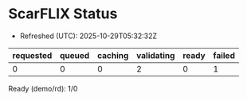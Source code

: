 ﻿# ScarFLIX Status

* Refreshed (UTC): 2025-10-29T05:32:32Z

| requested | queued | caching | validating | ready | failed |
|-----------|--------|---------|------------|-------|--------|
| 0 | 0 | 0 | 2 | 0 | 1 |

Ready (demo/rd): 1/0
